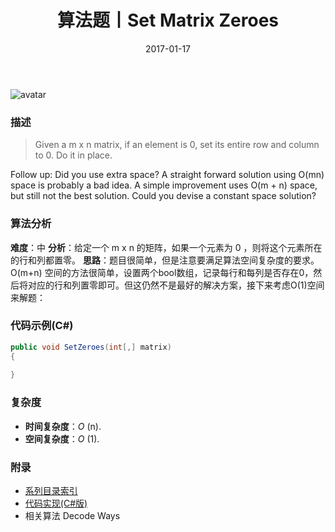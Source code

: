 ﻿---
title: 算法题丨Set Matrix Zeroes
tags:
  - 算法
  - 编程技巧
  - 数据结构
categories: 计算机基础
date: 2017-01-17
---
![avatar](https://mysite.bj.bcebos.com/images/articles/8c8a5269-c25f-4c31-aef7-100e243e1e0e.jpg)

### 描述
>Given a m x n matrix, if an element is 0, set its entire row and column to 0. Do it in place.

Follow up:
Did you use extra space?
A straight forward solution using O(mn) space is probably a bad idea.
A simple improvement uses O(m + n) space, but still not the best solution.
Could you devise a constant space solution?

<!-- more -->

### 算法分析
**难度**：中
**分析**：给定一个 m x n 的矩阵，如果一个元素为 0 ，则将这个元素所在的行和列都置零。
**思路**：题目很简单，但是注意要满足算法空间复杂度的要求。O(m+n) 空间的方法很简单，设置两个bool数组，记录每行和每列是否存在0，然后将对应的行和列置零即可。但这仍然不是最好的解决方案，接下来考虑O(1)空间来解题：


### 代码示例(C#)
```csharp
public void SetZeroes(int[,] matrix) 
{
        
}
```

### 复杂度
- **时间复杂度**：*O* (n). 
- **空间复杂度**：*O* (1).

### 附录
- [系列目录索引](/posts/algorithm/index/)
- [代码实现(C#版)](https://github.com/lizzie2008/LeetCode.git)
- 相关算法 Decode Ways